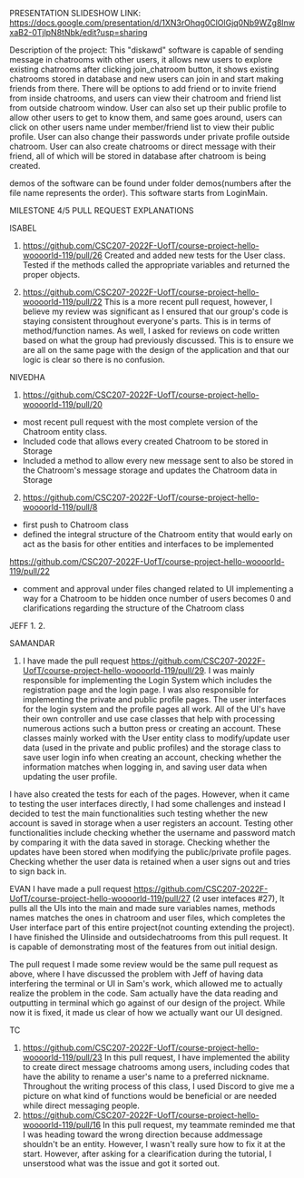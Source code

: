 PRESENTATION SLIDESHOW LINK: https://docs.google.com/presentation/d/1XN3rOhqg0ClOlGjq0Nb9WZg8lnwxaB2-0TjlpN8tNbk/edit?usp=sharing

Description of the project: This "diskawd" software is capable of sending message in chatrooms with other users, it allows new users to explore 
existing chatrooms after clicking join_chatroom button, it shows existing chatrooms stored in database and new users can join in and start making
friends from there. There will be options to add friend or to invite friend from inside chatrooms, and users can view their chatroom and friend list 
from outside chatroom window. User can also set up their public profile to allow other users to get to know them, and same goes around, users can click
on other users name under member/friend list to view their public profile. User can also change their passwords under private profile outside chatroom.
User can also create chatrooms or direct message with their friend, all of which will be stored in database after chatroom is being created.

demos of the software can be found under folder demos(numbers after the file name represents the order).
This software starts from LoginMain.

MILESTONE 4/5 PULL REQUEST EXPLANATIONS 

ISABEL
1. https://github.com/CSC207-2022F-UofT/course-project-hello-woooorld-119/pull/26
Created and added new tests for the User class. Tested if the methods called the appropriate variables and returned the proper objects.

2. https://github.com/CSC207-2022F-UofT/course-project-hello-woooorld-119/pull/22
This is a more recent pull request, however, I believe my review was significant as I ensured that our group's code is staying consistent throughout 
everyone's parts. This is in terms of method/function names. As well, I asked for reviews on code written based on what the group had previously 
discussed. This is to ensure we are all on the same page with the design of the application and that our logic is clear so there is no confusion. 

NIVEDHA

1. https://github.com/CSC207-2022F-UofT/course-project-hello-woooorld-119/pull/20
- most recent pull request with the most complete version of the Chatroom entity class. 
- Included code that allows every created Chatroom to be stored in Storage 
- Included a method to allow every new message sent to also be stored in the Chatroom's message storage and updates the Chatroom data in Storage

2. https://github.com/CSC207-2022F-UofT/course-project-hello-woooorld-119/pull/8
- first push to Chatroom class
- defined the integral structure of the Chatroom entity that would early on act as the basis for other entities and interfaces to be implemented

https://github.com/CSC207-2022F-UofT/course-project-hello-woooorld-119/pull/22
- comment and approval under files changed related to UI implementing a way for a Chatroom to be hidden once number of users becomes 0 and clarifications 
regarding the structure of the Chatroom class

JEFF
1. 
2.

SAMANDAR
1. I have made the pull request https://github.com/CSC207-2022F-UofT/course-project-hello-woooorld-119/pull/29. I was mainly responsible for implementing the Login System which includes the registration page and the login page. I was also responsible for implementing the private and public profile pages. The user interfaces for the login system and the profile pages all work. All of the UI's have their own controller and use case classes that help with processing numerous actions such a button press or creating an account. These classes mainly worked with the User entity class to modify/update user data (used in the private and public profiles) and the storage class to save user login info when creating an account, checking whether the information matches when logging in, and saving user data when updating the user profile. 

I have also created the tests for each of the pages. However, when it came to testing the user interfaces directly, I had some challenges and instead I decided to test the main functionalities such testing whether the new account is saved in storage when a user registers an account. Testing other functionalities include checking whether the username and password match by comparing it with the data saved in storage. Checking whether the updates have been stored when modifying the public/private profile pages. Checking whether the user data is retained when a user signs out and tries to sign back in. 

EVAN
I have made a pull request https://github.com/CSC207-2022F-UofT/course-project-hello-woooorld-119/pull/27 
(2 user intefaces #27), It pulls all the UIs into the main and made sure variables names, methods names matches the ones in chatroom and user files, which completes the 
User interface part of this entire project(not counting extending the project). I have finished the UIinside and outsidechatrooms from this pull request.
It is capable of demonstrating most of the features from out initial design.


The pull request I made some review would be the same pull request as above, where I have discussed the problem with Jeff 
of having data interfering the terminal or UI in Sam's work, which allowed me to actually realize the problem in the code.
Sam actually have the data reading and outputting in terminal which go against of our design of the project. While now it is fixed,
it made us clear of how we actually want our UI designed. 

TC
1. https://github.com/CSC207-2022F-UofT/course-project-hello-woooorld-119/pull/23
In this pull request, I have implemented the ability to create direct message chatrooms among users, including codes that have the ability to rename a user's name to a preferred nickname. Throughout the writing process of this class, I used Discord to give me a picture on what kind of functions would be beneficial or are needed while direct messaging people. 
2. https://github.com/CSC207-2022F-UofT/course-project-hello-woooorld-119/pull/16
In this pull request, my teammate reminded me that I was heading toward the wrong direction because addmessage shouldn't be an entity. However, I wasn't really sure how to fix it at the start. However, after asking for a clearification during the tutorial, I unserstood what was the issue and got it sorted out. 
